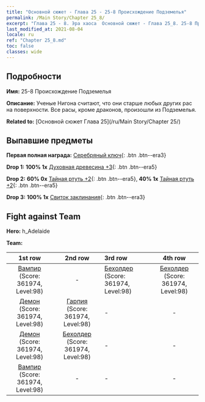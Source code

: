 ```yaml
---
title: "Основной сюжет - Глава 25 - 25-8 Происхождение Подземелья"
permalink: /Main Story/Chapter 25_8/
excerpt: "Глава 25 - 8. Эра хаоса  Основной сюжет - Глава 25_8. 25-8 Происхождение Подземелья"
last_modified_at: 2021-08-04
locale: ru
ref: "Chapter 25_8.md"
toc: false
classes: wide
---
```


## Подробности

 **Имя:** 25-8 Происхождение Подземелья

 **Описание:** Ученые Нигона считают, что они старше любых других рас на поверхности. Все расы, кроме драконов, произошли из Подземелья.

 **Related to:** [Основной сюжет Глава 25](/ru/Main Story/Chapter 25/)

## Выпавшие предметы

 **Первая полная награда:** [Серебряный ключ](/ItemsRU/con_693/){: .btn .btn--era3}

 **Drop 1:** **100% 1x** [Духовная древесина +3](/ItemsRU/mat_83/){: .btn .btn--era5}

 **Drop 2:** **60% 0x** [Тайная ртуть +2](/ItemsRU/mat_77/){: .btn .btn--era5}, **40% 1x** [Тайная ртуть +2](/ItemsRU/mat_77/){: .btn .btn--era5}

 **Drop 3:** **100% 1x** [Свиток заклинания](/ItemsRU/con_694/){: .btn .btn--era3}


## Fight against Team
 **Hero:** h_Adelaide

 **Team:**


  | 1st row | 2nd row | 3rd row | 4th row |
  |:----:|:----:|:----|:----:|
  | [Вампир](/ru/units/Vampire/) (Score: 361974, Level:98)  | - | [Бехолдер](/ru/units/Beholder/) (Score: 361974, Level:98)  | [Бехолдер](/ru/units/Beholder/) (Score: 361974, Level:98)  |
  | [Демон](/ru/units/Demon/) (Score: 361974, Level:98)  | [Гарпия](/ru/units/Harpy/) (Score: 361974, Level:98)  | - | - |
  | [Демон](/ru/units/Demon/) (Score: 361974, Level:98)  | [Бехолдер](/ru/units/Beholder/) (Score: 361974, Level:98)  | - | - |
  | [Вампир](/ru/units/Vampire/) (Score: 361974, Level:98)  | - | - | - |


